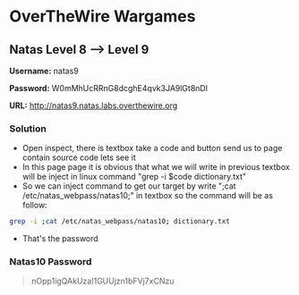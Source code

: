 # OverTheWire Wargames

## Natas Level 8 --> Level 9

**Username:** natas9

**Password:** W0mMhUcRRnG8dcghE4qvk3JA9lGt8nDl

**URL:**      http://natas9.natas.labs.overthewire.org

### Solution
* Open inspect, there is textbox take a code and button send us to page contain source code lets see it
* In this page page it is obvious that what we will write in previous textbox will be inject in linux command "grep -i $code dictionary.txt"
* So we can inject command to get our target by write ";cat /etc/natas_webpass/natas10;" in textbox so the command will be as follow:
```bash
grep -i ;cat /etc/natas_webpass/natas10; dictionary.txt
```
* That's the password

### Natas10 Password
>  nOpp1igQAkUzaI1GUUjzn1bFVj7xCNzu

